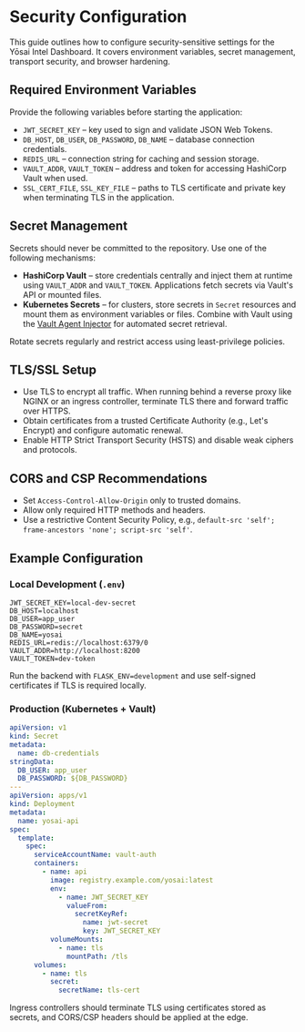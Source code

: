 # Security Configuration

This guide outlines how to configure security-sensitive settings for the Yōsai Intel Dashboard. It covers environment variables, secret management, transport security, and browser hardening.

## Required Environment Variables

Provide the following variables before starting the application:

- `JWT_SECRET_KEY` – key used to sign and validate JSON Web Tokens.
- `DB_HOST`, `DB_USER`, `DB_PASSWORD`, `DB_NAME` – database connection credentials.
- `REDIS_URL` – connection string for caching and session storage.
- `VAULT_ADDR`, `VAULT_TOKEN` – address and token for accessing HashiCorp Vault when used.
- `SSL_CERT_FILE`, `SSL_KEY_FILE` – paths to TLS certificate and private key when terminating TLS in the application.

## Secret Management

Secrets should never be committed to the repository. Use one of the following mechanisms:

- **HashiCorp Vault** – store credentials centrally and inject them at runtime using `VAULT_ADDR` and `VAULT_TOKEN`. Applications fetch secrets via Vault's API or mounted files.
- **Kubernetes Secrets** – for clusters, store secrets in `Secret` resources and mount them as environment variables or files. Combine with Vault using the [Vault Agent Injector](https://developer.hashicorp.com/vault/docs/platform/k8s/injector) for automated secret retrieval.

Rotate secrets regularly and restrict access using least-privilege policies.

## TLS/SSL Setup

- Use TLS to encrypt all traffic. When running behind a reverse proxy like NGINX or an ingress controller, terminate TLS there and forward traffic over HTTPS.
- Obtain certificates from a trusted Certificate Authority (e.g., Let's Encrypt) and configure automatic renewal.
- Enable HTTP Strict Transport Security (HSTS) and disable weak ciphers and protocols.

## CORS and CSP Recommendations

- Set `Access-Control-Allow-Origin` only to trusted domains.
- Allow only required HTTP methods and headers.
- Use a restrictive Content Security Policy, e.g., `default-src 'self'; frame-ancestors 'none'; script-src 'self'`.

## Example Configuration

### Local Development (`.env`)

```env
JWT_SECRET_KEY=local-dev-secret
DB_HOST=localhost
DB_USER=app_user
DB_PASSWORD=secret
DB_NAME=yosai
REDIS_URL=redis://localhost:6379/0
VAULT_ADDR=http://localhost:8200
VAULT_TOKEN=dev-token
```

Run the backend with `FLASK_ENV=development` and use self-signed certificates if TLS is required locally.

### Production (Kubernetes + Vault)

```yaml
apiVersion: v1
kind: Secret
metadata:
  name: db-credentials
stringData:
  DB_USER: app_user
  DB_PASSWORD: ${DB_PASSWORD}
---
apiVersion: apps/v1
kind: Deployment
metadata:
  name: yosai-api
spec:
  template:
    spec:
      serviceAccountName: vault-auth
      containers:
        - name: api
          image: registry.example.com/yosai:latest
          env:
            - name: JWT_SECRET_KEY
              valueFrom:
                secretKeyRef:
                  name: jwt-secret
                  key: JWT_SECRET_KEY
          volumeMounts:
            - name: tls
              mountPath: /tls
      volumes:
        - name: tls
          secret:
            secretName: tls-cert
```

Ingress controllers should terminate TLS using certificates stored as secrets, and CORS/CSP headers should be applied at the edge.
